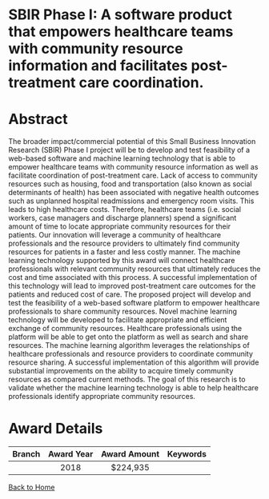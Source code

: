 
SBIR Phase I: A software product that empowers healthcare teams with community resource information and facilitates post-treatment care coordination.
=====================================================================================================================================================

# Abstract


The broader impact/commercial potential of this Small Business Innovation Research (SBIR) Phase I project will be to develop and test feasibility of a web-based software and machine learning technology that is able to empower healthcare teams with community resource information as well as facilitate coordination of post-treatment care. Lack of access to community resources such as housing, food and transportation (also known as social determinants of health) has been associated with negative health outcomes such as unplanned hospital readmissions and emergency room visits. This leads to high healthcare costs. Therefore, healthcare teams (i.e. social workers, case managers and discharge planners) spend a significant amount of time to locate appropriate community resources for their patients. Our innovation will leverage a community of healthcare professionals and the resource providers to ultimately find community resources for patients in a faster and less costly manner. The machine learning technology supported by this award will connect healthcare professionals with relevant community resources that ultimately reduces the cost and time associated with this process. A successful implementation of this technology will lead to improved post-treatment care outcomes for the patients and reduced cost of care. The proposed project will develop and test the feasibility of a web-based software platform to empower healthcare professionals to share community resources. Novel machine learning technology will be developed to facilitate appropriate and efficient exchange of community resources. Healthcare professionals using the platform will be able to get onto the platform as well as search and share resources. The machine learning algorithm leverages the relationships of healthcare professionals and resource providers to coordinate community resource sharing. A successful implementation of this algorithm will provide substantial improvements on the ability to acquire timely community resources as compared current methods. The goal of this research is to validate whether the machine learning technology is able to help healthcare professionals identify appropriate community resources.  

# Award Details

|Branch|Award Year|Award Amount|Keywords|
| :---: | :---: | :---: | :---: |
||2018|$224,935||
  
  


[Back to Home](https://github.com/chrischow/dod_sbir_awards/Reports/JT/#340)